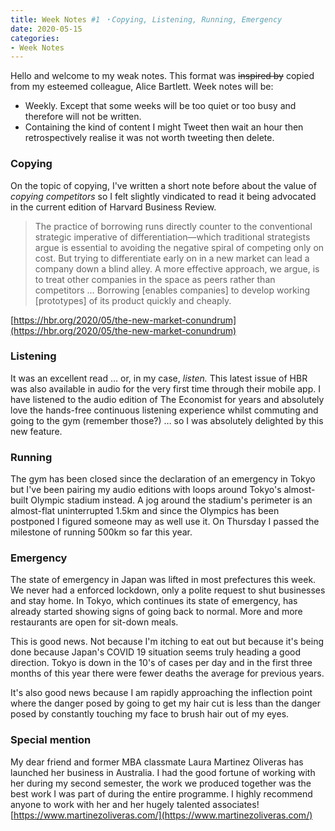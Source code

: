 ```yaml
---
title: Week Notes #1 ・Copying, Listening, Running, Emergency
date: 2020-05-15
categories:
- Week Notes
---
```


Hello and welcome to my weak notes. This format was ~~inspired by~~ copied from my esteemed colleague, Alice Bartlett. Week notes will be:

- Weekly. Except that some weeks will be too quiet or too busy and therefore will not be written.
- Containing the kind of content I might Tweet then wait an hour then retrospectively realise it was not worth tweeting then delete.

### **Copying**

On the topic of copying, I've written a short note before about the value of *copying competitors* so I felt slightly vindicated to read it being advocated in the current edition of Harvard Business Review.

> The practice of borrowing runs directly counter to the conventional strategic imperative of differentiation—which traditional strategists argue is essential to avoiding the negative spiral of competing only on cost. But trying to differentiate early on in a new market can lead a company down a blind alley. A more effective approach, we argue, is to treat other companies in the space as peers rather than competitors … Borrowing [enables companies] to develop working [prototypes] of its product quickly and cheaply.

[https://hbr.org/2020/05/the-new-market-conundrum](https://hbr.org/2020/05/the-new-market-conundrum)

### **Listening**

It was an excellent read … or, in my case, *listen.* This latest issue of HBR was also available in audio for the very first time through their mobile app. I have listened to the audio edition of The Economist for years and absolutely love the hands-free continuous listening experience whilst commuting and going to the gym (remember those?) … so I was absolutely delighted by this  new feature.

### **Running**

The gym has been closed since the declaration of an emergency in Tokyo but I've been pairing my audio editions with loops around Tokyo's almost-built Olympic stadium instead. A jog around the stadium's perimeter is an almost-flat uninterrupted 1.5km and since the Olympics has been postponed I figured someone may as well use it. On Thursday I passed the milestone of running 500km so far this year.

### **Emergency**

The state of emergency in Japan was lifted in most prefectures this week. We never had a enforced lockdown, only a polite request to shut businesses and stay home. In Tokyo, which continues its state of emergency, has already started showing signs of going back to normal. More and more restaurants are open for sit-down meals.

This is good news. Not because I'm itching to eat out but because it's being done because Japan's COVID 19 situation seems truly heading a good direction. Tokyo is down in the 10's of cases per day and in the first three months of this year there were fewer deaths the average for previous years.

It's also good news because I am rapidly approaching the inflection point where the danger posed by going to get my hair cut is less than the danger posed by constantly touching my face to brush hair out of my eyes.

### **Special mention**

My dear friend and former MBA classmate Laura Martinez Oliveras has launched her business in Australia. I had the good fortune of working with her during my second semester, the work we produced together was the best work I was part of during the entire programme. I highly recommend anyone to work with her and her hugely talented associates! [https://www.martinezoliveras.com/](https://www.martinezoliveras.com/)
